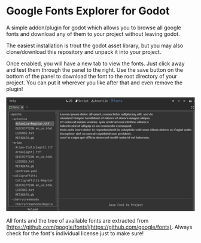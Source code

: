 # Google Fonts Explorer for Godot

A simple addon/plugin for godot which allows you to browse all google fonts and download any of them to your project without leaving godot.

The easiest installation is trout the godot asset library, but you may also clone/download this repository and unpack it into your project.

Once enabled, you will have a new tab to view the fonts. Just click away and test them through the panel to the right. Use the save button on the bottom of the panel to download the font to the root directory of your project. You can put it wherever you like after that and even remove the plugin!

![Example of image to view, test and download fonts](./images/Capture.png)

All fonts and the tree of available fonts are extracted from [https://github.com/google/fonts](https://github.com/google/fonts). Always check for the font's individual license just to make sure!
